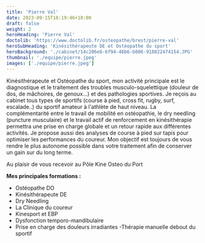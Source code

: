 ```yaml
---
title: 'Pierre Val'
date: 2023-09-15T18:19:46+10:00
draft: false
weight: 2
heroHeading: 'Pierre Val'
doctolib: 'https://www.doctolib.fr/osteopathe/brest/pierre-val'
heroSubHeading: 'Kinésithérapeute DE et Ostéopathe du sport'
heroBackground: './cabinet/14c206e6-6f94-46b6-b006-918822474154.JPG'
thumbnail: './equipe/pierre.jpeg'
images: ['./equipe/pierre.jpeg']
---
```


Kinésithérapeute et Ostéopathe du sport, mon activité principale est le diagnostique et le traitement des troubles musculo-squelettique (douleur de dos, de mâchoires, de genoux...) et des pathologies sportives. Je reçois au cabinet tous types de sportifs (course à pied, cross fit, rugby, surf, escalade..) du sportif amateur à l'athlète de haut niveau.
La complémentarité entre le travail de mobilité en ostéopathie, le dry needling (puncture musculaire) et le travail actif de renforcement en kinésithérapie permettra une prise en charge globale et un retour rapide aux différentes activités. 
Je propose aussi des analyses de course à pied sur tapis pour optimiser les performances du coureur.
Mon objectif est toujours de vous rendre le plus autonome possible dans votre traitement afin de conserver un gain sur du long terme.

Au plaisir de vous recevoir au Pôle Kine Osteo du Port 

**Mes principales formations :**

- Ostéopathe DO
- Kinésithérapeute DE   
- Dry Needling 
- La Clinique du coureur 
- Kinesport et EBP
- Dysfonction temporo-mandibulaire 
- Prise en charge des douleurs irradiantes
-Thérapie manuelle debout du sportif